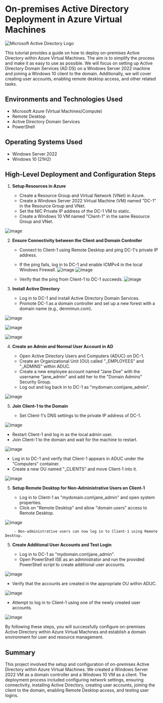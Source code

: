 # On-premises Active Directory Deployment in Azure Virtual Machines

![Microsoft Active Directory Logo](https://i.imgur.com/pU5A58S.png)

This tutorial provides a guide on how to deploy on-premises Active Directory within Azure Virtual Machines. The aim is to simplify the process and make it as easy to use as possible. We will focus on setting up Active Directory Domain Services (AD DS) on a Windows Server 2022 machine and joining a Windows 10 client to the domain. Additionally, we will cover creating user accounts, enabling remote desktop access, and other related tasks.

## Environments and Technologies Used

- Microsoft Azure (Virtual Machines/Compute)
- Remote Desktop
- Active Directory Domain Services
- PowerShell

## Operating Systems Used

- Windows Server 2022
- Windows 10 (21H2)


## High-Level Deployment and Configuration Steps

1. **Setup Resources in Azure**

   - Create a Resource Group and Virtual Network (VNet) in Azure.
   - Create a Windows Server 2022 Virtual Machine (VM) named "DC-1" in the Resource Group and VNet.
   - Set the NIC Private IP address of the DC-1 VM to static.
   - Create a Windows 10 VM named "Client-1" in the same Resource Group and VNet.

![image](https://github.com/Dennimun/AzureAD-On-Premise-Config/assets/146505956/4f386e20-a3f8-4ab5-9f9c-fbd0decbd964)


2. **Ensure Connectivity between the Client and Domain Controller**

   - Connect to Client-1 using Remote Desktop and ping DC-1's private IP address.
   - If the ping fails, log in to DC-1 and enable ICMPv4 in the local Windows Firewall.
![image](https://github.com/Dennimun/AzureAD-On-Premise-Config/assets/146505956/e1036a2f-df66-46aa-9206-afa5f35d5fbb)
![image](https://github.com/Dennimun/AzureAD-On-Premise-Config/assets/146505956/c0b16301-ade9-4e5d-ad1b-05ae2b50c04e)


   - Verify that the ping from Client-1 to DC-1 succeeds.
![image](https://github.com/Dennimun/AzureAD-On-Premise-Config/assets/146505956/a8d6156c-7c08-4e5f-83fc-7289c912af25)


3. **Install Active Directory**

   - Log in to DC-1 and install Active Directory Domain Services.
   - Promote DC-1 as a domain controller and set up a new forest with a domain name (e.g., dennimun.com).

![image](https://github.com/Dennimun/AzureAD-On-Premise-Config/assets/146505956/677549a9-0c6d-476f-af0b-11017dfaa533)

![image](https://github.com/Dennimun/AzureAD-On-Premise-Config/assets/146505956/714c58cb-1ab9-461c-b3e4-83b96d35d72b)


![image](https://github.com/Dennimun/AzureAD-On-Premise-Config/assets/146505956/8d0b05ca-98fb-4b0f-bfcb-62df5a08da52)



4. **Create an Admin and Normal User Account in AD**

   - Open Active Directory Users and Computers (ADUC) on DC-1.
   - Create an Organizational Unit (OU) called "_EMPLOYEES" and "_ADMINS" within ADUC.
   - Create a new employee account named "Jane Doe" with the username "jane_admin" and add her to the "Domain Admins" Security Group.
   - Log out and log back in to DC-1 as "mydomain.com\jane_admin".

![image](https://github.com/JasonDelahoussaye/Configuring_On-premises_Active_Directory_within_Azure_VMs/assets/106440235/2e4f6f3f-f53f-4712-8fa3-6e2a5cd5adbc)


5. **Join Client-1 to the Domain**

   - Set Client-1's DNS settings to the private IP address of DC-1.

  ![image](https://github.com/JasonDelahoussaye/Configuring_On-premises_Active_Directory_within_Azure_VMs/assets/106440235/83c475c3-ee9d-4597-bfbe-9b8e3e7d988f)

   - Restart Client-1 and log in as the local admin user.
   - Join Client-1 to the domain and wait for the machine to restart.

![image](https://github.com/JasonDelahoussaye/Configuring_On-premises_Active_Directory_within_Azure_VMs/assets/106440235/a915e2b9-bc20-4684-af8e-43358e8c2828)

     
   - Log in to DC-1 and verify that Client-1 appears in ADUC under the "Computers" container.
   - Create a new OU named "_CLIENTS" and move Client-1 into it.

![image](https://github.com/JasonDelahoussaye/Configuring_On-premises_Active_Directory_within_Azure_VMs/assets/106440235/04f06f48-7c68-4847-be68-349180b490e6)


5. **Setup Remote Desktop for Non-Administrative Users on Client-1**

   - Log in to Client-1 as "mydomain.com\jane_admin" and open system properties.
   - Click on "Remote Desktop" and allow "domain users" access to Remote Desktop.
     
![image](https://github.com/JasonDelahoussaye/Configuring_On-premises_Active_Directory_within_Azure_VMs/assets/106440235/886be92c-556d-4fb8-99da-f3b37e908b3a)

        - Non-administrative users can now log in to Client-1 using Remote Desktop.

5. **Create Additional User Accounts and Test Login**

   - Log in to DC-1 as "mydomain.com\jane_admin".
   - Open PowerShell ISE as an administrator and run the provided PowerShell script to create additional user accounts.

  ![image](https://github.com/JasonDelahoussaye/Configuring_On-premises_Active_Directory_within_Azure_VMs/assets/106440235/f90cbf10-7db6-4330-b97d-7b0b1ee729b6)

     
   - Verify that the accounts are created in the appropriate OU within ADUC.

![image](https://github.com/JasonDelahoussaye/Configuring_On-premises_Active_Directory_within_Azure_VMs/assets/106440235/a0998445-1d4b-4f64-98b0-4fcc43d68384)

     
   - Attempt to log in to Client-1 using one of the newly created user accounts.

![image](https://github.com/JasonDelahoussaye/Configuring_On-premises_Active_Directory_within_Azure_VMs/assets/106440235/11e109b3-50d0-4e26-8c6e-b1b99215eb62)


By following these steps, you will successfully configure on-premises Active Directory within Azure Virtual Machines and establish a domain environment for user and resource management.

## Summary

This project involved the setup and configuration of on-premises Active Directory within Azure Virtual Machines. We created a Windows Server 2022 VM as a domain controller and a Windows 10 VM as a client. The deployment process included configuring network settings, ensuring connectivity, installing Active Directory, creating user accounts, joining the client to the domain, enabling Remote Desktop access, and testing user logins.
